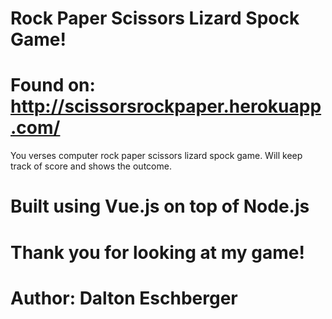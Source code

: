# Rock Paper Scissors Lizard Spock Game!

# Found on: http://scissorsrockpaper.herokuapp.com/

You verses computer rock paper scissors lizard spock game. Will keep track of score and shows the outcome.

# Built using Vue.js on top of Node.js

# Thank you for looking at my game!

# Author: Dalton Eschberger
